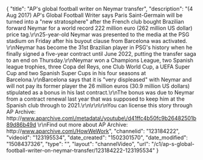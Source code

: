{
    "title": "AP's global football writer on Neymar transfer",
    "description": "(4 Aug 2017) AP's Global Football Writer says Paris Saint-Germain will be turned into a \"new stratosphere\" after the French club bought Brazilian forward Neymar for a world record 222 million euro (262 million US dollar) price tag.\r\n25-year-old Neymar was presented to the media at the PSG stadium on Friday after his buyout clause from Barcelona was activated. \r\nNeymar has become the 31st Brazilian player in PSG's history when he finally signed a five-year contract until June 2022, putting the transfer saga to an end on Thursday.\r\nNeymar won a Champions League, two Spanish league trophies, three Copa del Reys, one Club World Cup, a UEFA Super Cup and two Spanish Super Cups in his four seasons at Barcelona.\r\nBarcelona says that it is \"very displeased\" with Neymar and will not pay its former player the 26 million euros (30.9 million US dollars) stipulated as a bonus in his last contract.\r\nThe bonus was due to Neymar from a contract renewal last year that was supposed to keep him at the Spanish club through to 2021.\r\n\r\n\r\nYou can license this story through AP Archive: http:\/\/www.aparchive.com\/metadata\/youtube\/d41ffc4b50fc9b26482501b89d86b49d \r\nFind out more about AP Archive: http:\/\/www.aparchive.com\/HowWeWork",
    "channelid": "123184222",
    "videoid": "123195534",
    "date_created": "1502301570",
    "date_modified": "1508437326",
    "type": "",
    "layout": "channelVideo",
    "url": "\/c1\/ap-s-global-football-writer-on-neymar-transfer\/123184222-123195534"
}